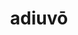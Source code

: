 ---
title: adiuvō
nmtitle: adiuvo
meaning: to help
ch: 6
pos: verb
secondppstem: adiuv
infend: āre
infhyph: -āre
nminfend: are
nminfhyph: -are
conjugation: first
---